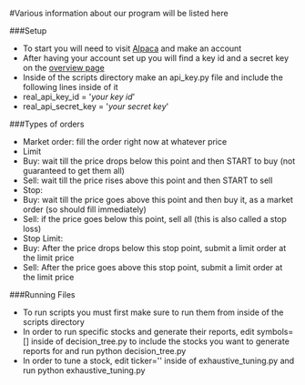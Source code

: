 #Various information about our program will be listed here

###Setup
* To start you will need to visit [Alpaca](http://alpaca.markets/) and make an account
* After having your account set up you will find a key id and a secret key on the [overview page](https://app.alpaca.markets/brokerage/dashboard/overview)
* Inside of the scripts directory make an api_key.py file and include the following lines inside of it
 * real_api_key_id = '_your key id_'
 * real_api_secret_key = '_your secret key_'

###Types of orders
* Market order: fill the order right now at whatever price
* Limit 
 * Buy: wait till the price drops below this point and then START to buy (not guaranteed to get them all)
 * Sell: wait till the price rises above this point and then START to sell
* Stop:
 * Buy: wait till the price goes above this point and then buy it, as a market order (so should fill immediately)
 * Sell: if the price goes below this point, sell all (this is also called a stop loss)
* Stop Limit:
 * Buy: After the price drops below this stop point, submit a limit order at the limit price
 * Sell: After the price goes above this stop point, submit a limit order at the limit price
  
###Running Files
* To run scripts you must first make sure to run them from inside of the scripts directory
* In order to run specific stocks and generate their reports, edit symbols=[] inside of decision_tree.py to include the stocks you want to generate reports for and run python decision_tree.py
* In order to tune a stock, edit ticker='' inside of exhaustive_tuning.py and run python exhaustive_tuning.py
